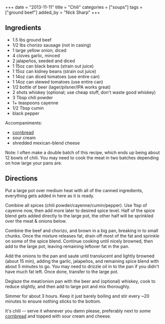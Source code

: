 +++
date = "2013-11-11"
title = "Chili"
categories = ["soups"]
tags = ["ground beef"]
added_by = "Nick Sharp"
+++


## Ingredients

- 1.5 lbs ground beef 
- 1/2 lbs chorizo sausage (not in casing)
- 1 large yellow onion, diced
- 4 cloves garlic, minced
- 2 jalapeños, seeded and diced
- 1 15oz can black beans (strain out juice)
- 1 15oz can kidney beans (strain out juice)
- 1 14oz can diced tomatoes  (use entire can)
- 1 14oz can stewed tomatoes (use entire can)
- 1/2 bottle of beer (lager/pilsner/IPA works great)
- 2 shots whiskey (optional; use cheap stuff, don't waste good whiskey)
- 3 Tbsp chili powder
- 1+ teaspoons cayenne
- 1/2 Tbsp cumin
- black pepper

Accompaniments:
- [cornbread](https://nmwsharp.com/recipes/post/cornbread/)
- sour cream
- shredded mexican-blend cheese

Note: I often make a double batch of this recipe, which ends up being about 12 bowls of chili. You may need to cook the meat in two batches depending on how large your pans are.

## Directions

Put a large pot over medium heat with all of the canned ingredients, everything gets added in here as it is ready. 

Combine all spices (chili powder/cayenne/cumin/pepper). Use 1tsp of cayenne now, then add more later to desired spice level. Half of the spice blend gets added directly to the large pot, the other half will be sprinkled over the meat & onions below.

Combine the beef and chorizo, and brown in a big pan, breaking in to small chunks. Once the mixture releases fat, drain off most of the fat and sprinkle on some of the spice blend. Continue cooking until nicely browned, then add to the large pot, leaving remaining leftover fat in the pan.

Add the onions to the pan and saute until translucent and lightly browned (about 15 min), adding the garlic, jalapeños, and remaining spice blend with about 5 minutes to go. You may need to drizzle oil in to the pan if you didn't have much fat left. Once done, transfer to the large pot.

Deglaze the meat/onion pan with the beer and (optional) whiskey, cook to reduce slightly, and then add to large pot and mix thoroughly.

Simmer for about 3 hours. Keep it just barely boiling and stir every ~20 minutes to ensure nothing sticks to the bottom.

It's chili -- serve it whenever you damn please, preferably next to some [cornbread](https://nmwsharp.com/recipes/post/cornbread/) and topped with sour cream and cheese.
